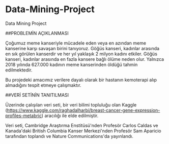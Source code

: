 # Data-Mining-Project
Data Mining Project

##PROBLEMİN AÇIKLANMASI

Çoğumuz meme kanseriyle mücadele eden veya en azından meme kanserine karşı savaşan birini tanıyoruz. Göğüs kanseri, kadınlar arasında en sık görülen kanserdir ve her yıl yaklaşık 2 milyon kadını etkiler. Göğüs kanseri, kadınlar arasında en fazla kansere bağlı ölüme neden olur. Yalnızca 2018 yılında 627.000 kadının meme kanserinden öldüğü tahmin edilmektedir.

Bu projedeki amacımız verilere dayalı olarak bir hastanın kemoterapi alıp almadığını tespit etmeye çalışmaktır.


##VERİ SETİNİN TANITILMASI 

Üzerinde çalışılan veri seti, bir veri bilimi topluluğu olan Kaggle (https://www.kaggle.com/raghadalharbi/breast-cancer-gene-expression-profiles-metabric)  aracılığı ile elde edilmiştir.

Veri seti, Cambridge Araştırma Enstitüsü'nden Profesör Carlos Caldas ve Kanada'daki British Columbia Kanser Merkezi'nden Profesör Sam Aparicio tarafından toplandı ve Nature Communications'da yayınlandı.
